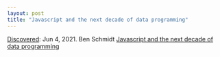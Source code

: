 ```yaml
---
layout: post
title: "Javascript and the next decade of data programming"
---
```

[Discovered](http://rolandtanglao.com/2020/07/29/p1-blogthis-checkvist-list-links-to-blog/): Jun 4, 2021. Ben Schmidt [Javascript and the next decade of data programming](https://benschmidt.org/post/2020-01-15/2020-01-15-webgpu/)
